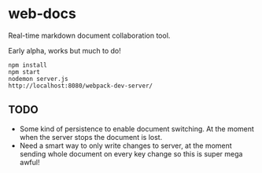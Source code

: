 # web-docs
Real-time markdown document collaboration tool.

Early alpha, works but much to do!

```
npm install
npm start
nodemon server.js
http://localhost:8080/webpack-dev-server/
```

## TODO
 * Some kind of persistence to enable document switching. At the moment when the server stops the document is lost.
 * Need a smart way to only write changes to server, at the moment sending whole document on every key change so this is super mega awful!
